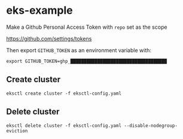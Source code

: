 # eks-example


Make a Github Personal Access Token with `repo` set as the scope

https://github.com/settings/tokens

Then export `GITHUB_TOKEN` as an environment variable with:

```
export GITHUB_TOKEN=ghp_████████████████████████████████████
```

## Create cluster

```
eksctl create cluster -f eksctl-config.yaml
```

## Delete cluster

```
eksctl delete cluster -f eksctl-config.yaml --disable-nodegroup-eviction
```
